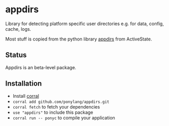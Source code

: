 # appdirs

Library for detecting platform specific user directories e.g. for data, config, cache, logs.

Most stuff is copied from the python library [appdirs](https://github.com/ActiveState/appdirs) from ActiveState.

## Status

Appdirs is an beta-level package.

## Installation

* Install [corral](https://github.com/ponylang/corral)
* `corral add github.com/ponylang/appdirs.git`
* `corral fetch` to fetch your dependencies
* `use "appdirs"` to include this package
* `corral run -- ponyc` to compile your application
